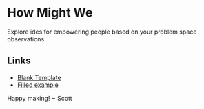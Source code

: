# How Might We
Explore ides for empowering people based on your problem space observations.

## Links
- [Blank Template](https://www.figma.com/community/file/1305917448006771882/mindful-design-how-might-we-blank)
- [Filled example](https://www.figma.com/community/file/1305917804507924651/mindful-design-how-might-we-filled)

Happy making!
~ Scott